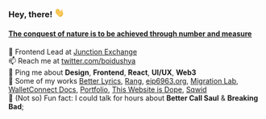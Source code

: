 ### Hey, there! <img src="./wave.gif" width="20px">

#### [The conquest of nature is to be achieved through number and measure](https://www.youtube.com/watch?v=qE0UimODxNg)

🥑 Frontend Lead at [Junction Exchange](https://www.junction.exchange/)\
📫 Reach me at [twitter.com/boidushya](https://twitter.com/boidushya)\
💬 Ping me about **Design**, **Frontend**, **React**, **UI/UX**, **Web3**\
💅 Some of my works [Better Lyrics](https://better-lyrics.boidu.dev), [Rang](https://rang.boidushya.com), [eip6963.org](https://www.eip6963.org), [Migration Lab](https://v2-migration-lab.walletconnect.com), [WalletConnect Docs](https://docs.walletconnect.com), [Portfolio](https://www.boidushya.com), [This Website is Dope](https://dope.boidushya.com), [Sqwid](https://sqwid.app)\
🌄 (Not so) Fun fact: I could talk for hours about **Better Call Saul** & **Breaking Bad**;
